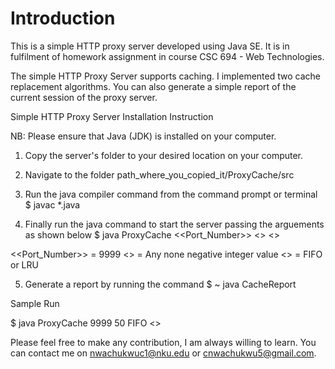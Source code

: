 # Introduction
  
  This is a simple HTTP proxy server developed using Java SE. It is in fulfilment of homework assignment in course CSC 694 - Web Technologies.
  
  The simple HTTP Proxy Server supports caching. I implemented two cache replacement algorithms. You can also generate a simple report of the current session of the proxy server.  
  
  Simple HTTP Proxy Server Installation Instruction

  NB: Please ensure that Java (JDK) is installed on your computer.

  1. Copy the server's folder to your desired location on your computer.

  2. Navigate to the folder path_where_you_copied_it/ProxyCache/src

  3. Run the java compiler command from the command prompt or terminal
	$ javac *.java

  4. Finally run the java command to start the server passing the arguements as shown below
	$ java ProxyCache <<Port_Number>> <<Maximum cache size>> <<FIFO or LRU>>

<<Port_Number>> = 9999
<<Maximum cache size>> = Any none negative integer value
<<FIFO or LRU>> = FIFO or LRU
    
  5. Generate a report by running the command
  $ ~ java CacheReport

Sample Run

$ java ProxyCache 9999 50 FIFO <<Enter>>

  
  Please feel free to make any contribution, I am always willing to learn.
  You can contact me on nwachukwuc1@nku.edu or cnwachukwu5@gmail.com.